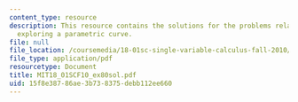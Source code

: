 ```yaml
---
content_type: resource
description: This resource contains the solutions for the problems related to the
  exploring a parametric curve.
file: null
file_location: /coursemedia/18-01sc-single-variable-calculus-fall-2010/15f8e38786ae3b738375debb112ee660_MIT18_01SCF10_ex80sol.pdf
file_type: application/pdf
resourcetype: Document
title: MIT18_01SCF10_ex80sol.pdf
uid: 15f8e387-86ae-3b73-8375-debb112ee660
---
```


